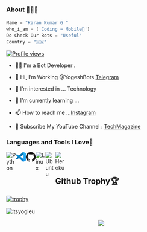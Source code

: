 
### About 🙋🏻‍♂️
```python
Name = "Karan Kumar G "
who_i_am = ['Coding = Mobile💙']
Do Check Our Bots = "Useful"
Country = "🇮🇳"
```
[![Profile views](https://gpvc.arturio.dev/itsyogieu)](https://github.com/itsyogieu)





- 👨‍💻 I'm a Bot Developer .
- 👋 Hi, I’m Working @YogeshBots [Telegram](https://t.me/YogeshBots)
- 👀 I’m interested in ... Technology
- 🌱 I’m currently learning ...

- 📫 How to reach me ...[Instagram](https://www.instagram.com/its_yogie_u/)
- 👯 Subscribe My YouTube Channel : [TechMagazine](https://youtube.com/c/TechMagazine)


<!---
itsyogieu/itsyogieu is a ✨ special ✨ repository because its `README.md` (this file) appears on your GitHub profile.
You can click the Preview link to take a look at your changes.
--->

### Languages and Tools I Love💙
[<img align="left" alt="Python" width="26px" src="https://upload.wikimedia.org/wikipedia/commons/thumb/c/c3/Python-logo-notext.svg/600px-Python-logo-notext.svg.png" />](https://python.org/)
[<img align="left" alt="Visual Studio Code" width="26px" src="https://raw.githubusercontent.com/github/explore/80688e429a7d4ef2fca1e82350fe8e3517d3494d/topics/visual-studio-code/visual-studio-code.png" />](https://code.visualstudio.com/)
[<img align="left" alt="GitHub" width="26px" src="https://raw.githubusercontent.com/github/explore/78df643247d429f6cc873026c0622819ad797942/topics/github/github.png" />](https://git-scm.com/)
[<img align="left" alt="Linux" width="26px" src="https://telegra.ph/file/632a53dc7a08b08ebdeef.jpg" />](https://www.telegram.org/)
[<img align="left" alt="Ubuntu" width="26px" src="https://assets.ubuntu.com/v1/29985a98-ubuntu-logo32.png" />](https://www.kali.org/)
[<img align="left" alt="Heroku" width="26px" src="https://www.nicepng.com/png/full/223-2233246_heroku-logo-salesforce-heroku.png" />](https://heroku.com/)






    







<br />
<br />


## Github Trophy🏆

[![trophy](https://github-profile-trophy.vercel.app/?username=itsyogieu&theme=onedark)](https://github.com/itsyogieu)

<p><img align="center" src="https://github-readme-streak-stats.herokuapp.com/?user=itsyogieu&theme=chartreuse-dark&hide_border=True" alt="itsyogieu"/></p>

<p align="center">
    <img src="https://img.shields.io/badge/THANKS%20FOR-VISITING%20💙-red?style=for-the-badge&logo=github"/>
</p>

